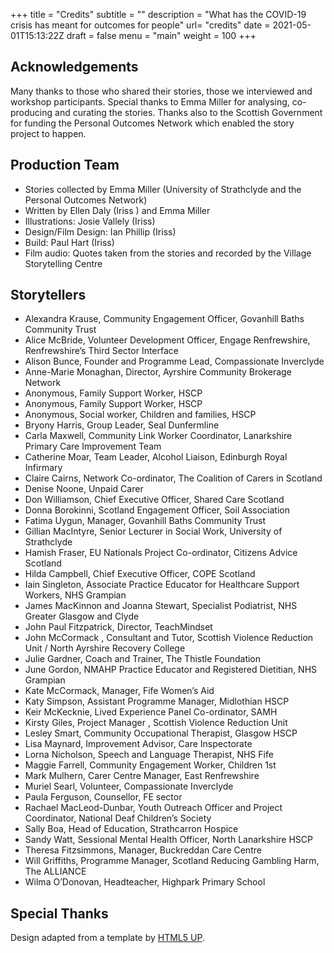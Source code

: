 +++
title = "Credits"
subtitle = ""
description = "What has the COVID-19 crisis has meant for outcomes for people"
url= "credits"
date = 2021-05-01T15:13:22Z
draft = false
menu = "main"
weight = 100
+++

## Acknowledgements

Many thanks to those who shared their stories, those we interviewed and workshop participants. Special thanks to Emma Miller for analysing, co-producing and curating the stories. Thanks also to the Scottish Government for funding the Personal Outcomes Network which enabled the story project to happen.

## Production Team

* Stories collected by Emma Miller (University of Strathclyde and the Personal Outcomes Network)
* Written by Ellen Daly (Iriss ) and Emma Miller
* Illustrations: Josie Vallely (Iriss)
* Design/Film Design: Ian Phillip (Iriss)
* Build: Paul Hart (Iriss)
* Film audio: Quotes taken from the stories and recorded by the Village Storytelling Centre

## Storytellers

* Alexandra Krause, Community Engagement Officer, Govanhill Baths Community Trust
* Alice McBride, Volunteer Development Officer, Engage Renfrewshire,  Renfrewshire’s Third Sector Interface
* Alison Bunce, Founder and Programme Lead, Compassionate Inverclyde
* Anne-Marie Monaghan, Director, Ayrshire Community Brokerage Network
* Anonymous, Family Support Worker, HSCP
* Anonymous, Family Support Worker, HSCP
* Anonymous, Social worker,  Children and families, HSCP
* Bryony Harris, Group Leader, Seal Dunfermline
* Carla Maxwell, Community Link Worker Coordinator, Lanarkshire Primary Care Improvement Team
* Catherine Moar, Team Leader, Alcohol Liaison,  Edinburgh Royal Infirmary
* Claire Cairns, Network Co-ordinator, The Coalition of Carers in Scotland
* Denise Noone, Unpaid Carer
* Don Williamson, Chief Executive Officer, Shared Care Scotland
* Donna Borokinni, Scotland Engagement Officer, Soil Association
* Fatima Uygun, Manager, Govanhill Baths Community Trust
* Gillian MacIntyre, Senior Lecturer in Social Work, University of Strathclyde
* Hamish Fraser, EU Nationals Project Co-ordinator, Citizens Advice Scotland
* Hilda Campbell, Chief Executive Officer, COPE Scotland
* Iain Singleton, Associate Practice Educator for Healthcare Support Workers, NHS Grampian
* James MacKinnon and Joanna Stewart, Specialist Podiatrist, NHS Greater Glasgow and Clyde
* John Paul Fitzpatrick, Director, TeachMindset
* John McCormack , Consultant and Tutor, Scottish Violence Reduction Unit / North Ayrshire Recovery College
* Julie Gardner, Coach and Trainer, The Thistle Foundation
* June Gordon, NMAHP Practice Educator and Registered Dietitian, NHS Grampian
* Kate McCormack, Manager, Fife Women’s Aid
* Katy Simpson, Assistant Programme Manager, Midlothian HSCP
* Keir McKecknie, Lived Experience Panel Co-ordinator, SAMH
* Kirsty Giles, Project Manager , Scottish Violence Reduction Unit
* Lesley Smart, Community Occupational Therapist, Glasgow HSCP
* Lisa Maynard, Improvement Advisor, Care Inspectorate
* Lorna Nicholson, Speech and Language Therapist, NHS Fife
* Maggie Farrell, Community Engagement Worker, Children 1st
* Mark Mulhern, Carer Centre Manager, East Renfrewshire
* Muriel Searl, Volunteer, Compassionate Inverclyde
* Paula Ferguson, Counsellor, FE sector
* Rachael MacLeod-Dunbar, Youth Outreach Officer and Project Coordinator, National Deaf Children’s Society
* Sally Boa, Head of Education, Strathcarron Hospice
* Sandy Watt, Sessional Mental Health Officer, North Lanarkshire HSCP
* Theresa Fitzsimmons, Manager, Buckreddan Care Centre
* Will Griffiths, Programme Manager, Scotland Reducing Gambling Harm,  The ALLIANCE
* Wilma O’Donovan, Headteacher, Highpark Primary School

## Special Thanks

Design adapted from a template by [HTML5 UP](https://html5up.net/).
